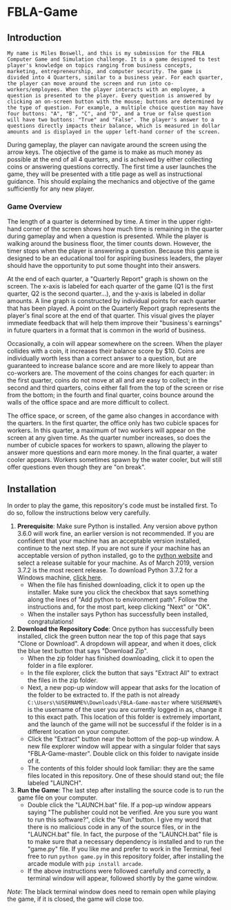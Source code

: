 # FBLA-Game
## Introduction
	My name is Miles Boswell, and this is my submission for the FBLA Computer Game and Simulation challenge. It is a game designed to test player's knowledge on topics ranging from business concepts, marketing, entrepreneurship, and computer security. The game is divided into 4 Quarters, similar to a business year. For each quarter, the player can move around the screen and run into co-workers/employees. When the player interacts with an employee, a question is presented to the player. Every question is answered by clicking an on-screen button with the mouse; buttons are determined by the type of question. For example, a multiple choice question may have four buttons: "A", "B", "C", and "D", and a true or false question will have two buttons: "True" and "False". The player's answer to a questions directly impacts their balance, which is measured in dollar amounts and is displayed in the upper left-hand corner of the screen.

During gameplay, the player can navigate around the screen using the arrow keys. The objective of the game is to make as much money as possible at the end of all 4 quarters, and is acheived by either collecting coins or answering questions correctly. The first time a user launches the game, they will be presented with a title page as well as instructional guidance. This should explaing the mechanics and objective of the game sufficiently for any new player.
### Game Overview
The length of a quarter is determined by time. A timer in the upper right-hand corner of the screen shows how much time is remaining in the quarter during gameplay and when a question is presented. While the player is walking around the business floor, the timer counts down. However, the timer stops when the player is answering a question. Because this game is designed to be an educational tool for aspiriing business leaders, the player should have the opportunity to put some thought into their answers.

At the end of each quarter, a "Quarterly Report" graph is shown on the screen. The x-axis is labeled for each quarter of the game (Q1 is the first quarter, Q2 is the second quarter...), and the y-axis is labeled in dollar amounts. A line graph is constructed by individual points for each quarter that has been played. A point on the Quarterly Report graph represents the player's final score at the end of that quarter. This visual gives the player immediate feedback that will help them improve their "business's earnings" in future quarters in a format that is common in the world of business.

Occasionally, a coin will appear somewhere on the screen. When the player collides with a coin, it increases their balance score by $10. Coins are individually worth less than a correct answer to a question, but are guaranteed to increase balance score and are more likely to appear than co-workers are. The movement of the coins changes for each quarter: in the first quarter, coins do not move at all and are easy to collect; in the second and third quarters, coins either fall from the top of the screen or rise from the bottom; in the fourth and final quarter, coins bounce around the walls of the office space and are more difficult to collect.

The office space, or screen, of the game also changes in accordance with the quarters. In the first quarter, the office only has two cubicle spaces for workers. In this quarter, a maximum of two workers will appear on the screen at any given time. As the quarter number increases, so does the number of cubicle spaces for workers to spawn, allowing the player to answer more questions and earn more money. In the final quarter, a water cooler appears. Workers sometimes spawn by the water cooler, but will still offer questions even though they are "on break".

## Installation
In order to play the game, this repository's code must be installed first. To do so, follow the instructions below very carefully.
1. **Prerequisite**: Make sure Python is installed. Any version above python 3.6.0 will work fine, an earlier version is not recommended. If you are confident that your machine has an acceptable version installed, continue to the next step. If you are not sure if your machine has an acceptable version of python installed, go to the [python website](https://www.python.org/downloads/windows/) and select a release suitable for your machine. As of March 2019, version 3.7.2 is the most recent release. To download Python 3.7.2 for a Windows machine, [click here](https://www.python.org/ftp/python/3.7.2/python-3.7.2-amd64.exe).
	- When the file has finished downloading, click it to open up the installer. Make sure you click the checkbox that says something along the lines of "Add python to environment path". Follow the instructions and, for the most part, keep clicking "Next" or "OK".
	- When the installer says Python has successfully been installed, congratulations!
1. **Download the Repository Code**: Once python has successfully been installed, click the green button near the top of this page that says "Clone or Download". A dropdown will appear, and when it does, click the blue text button that says "Download Zip".
	- When the zip folder has finished downloading, click it to open the folder in a file explorer.
	- In the file explorer, click the button that says "Extract All" to extract the files in the zip folder.
	- Next, a new pop-up window will appear that asks for the location of the folder to be extracted to. If the path is not already `C:\Users\%USERNAME%\Downloads\FBLA-Game-master` where `%USERNAME%` is the username of the user you are currently logged in as, change it to this exact path. This location of this folder is extremely important, and the launch of the game will not be successful if the folder is in a different location on your computer.
	- Click the "Extract" button near the bottom of the pop-up window. A new file explorer window will appear with a singular folder that says "FBLA-Game-master". Double click on this folder to navigate inside of it.
	- The contents of this folder should look familiar: they are the same files located in this repository. One of these should stand out; the file labeled "LAUNCH".
1. **Run the Game**: The last step after installing the source code is to run the game file on your computer.
	- Double click the "LAUNCH.bat" file. If a pop-up window appears saying "The publisher could not be verified. Are you sure you want to run this software?", click the "Run" button. I give my word that there is no malicious code in any of the source files, or in the "LAUNCH.bat" file. In fact, the purpose of the "LAUNCH.bat" file is to make sure that a necessary dependency is installed and to run the "game.py" file. If you like me and prefer to work in the Terminal, feel free to run `python game.py` in this repository folder, after installing the arcade module with `pip install arcade`.
	- If the above instructions were followed carefully and correctly, a terminal window will appear, followed shortly by the game window.

*Note*: The black terminal window does need to remain open while playing the game, if it is closed, the game will close too.
